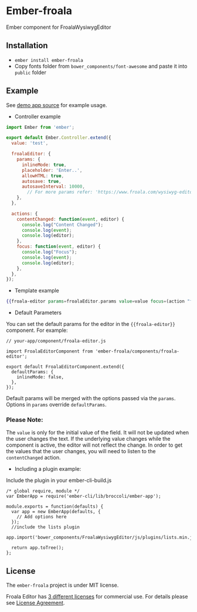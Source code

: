 # Ember-froala

Ember component for FroalaWysiwygEditor

## Installation

- `ember install ember-froala`
- Copy fonts folder from `bower_components/font-awesome` and paste it into `public` folder

## Example

See [demo app source](https://github.com/ajackus/ember-froala/tree/master/tests/dummy/app) for example usage.

* Controller example
```javascript
import Ember from 'ember';

export default Ember.Controller.extend({
  value: 'test',

  froalaEditor: {
    params: {
      inlineMode: true,
      placeholder: 'Enter..',
      allowHTML: true,
      autosave: true,
      autosaveInterval: 10000,
        // For more params refer: 'https://www.froala.com/wysiwyg-editor/docs/options'
    },
  },

  actions: {
    contentChanged: function(event, editor) {
      console.log("Content Changed");
      console.log(event);
      console.log(editor);
    },
    focus: function(event, editor) {
      console.log("Focus");
      console.log(event);
      console.log(editor);
    },
  },
});
```

* Template example

```hbs
{{froala-editor params=froalaEditor.params value=value focus=(action "focus") contentChanged=(action "contentChanged")}}
```

* Default Parameters

You can set the default params for the editor in the `{{froala-editor}}` component. For example:

```
// your-app/component/froala-editor.js

import FroalaEditorComponent from 'ember-froala/components/froala-editor';

export default FroalaEditorComponent.extend({
  defaultParams: {
    inlineMode: false,
  },
});
```

Default params will be merged with the options passed via the `params`. Options in `params` override `defaultParams`.

### Please Note:
The `value` is only for the initial value of the field.
It will not be updated when the user changes the text.
If the underlying value changes while the component is active, the editor will not reflect the change.
In order to get the values that the user changes, you will need to listen to the
`contentChanged` action.


* Including a plugin example:

Include the plugin in your ember-cli-build.js

```
/* global require, module */
var EmberApp = require('ember-cli/lib/broccoli/ember-app');

module.exports = function(defaults) {
  var app = new EmberApp(defaults, {
    // Add options here
  });
  //include the lists plugin
  app.import('bower_components/FroalaWysiwygEditor/js/plugins/lists.min.js');

  return app.toTree();
};
```

## License

The `ember-froala` project is under MIT license.

Froala Editor has [3 different licenses](http://froala.com/wysiwyg-editor/pricing) for commercial use.
For details please see [License Agreement](http://froala.com/wysiwyg-editor/terms).
